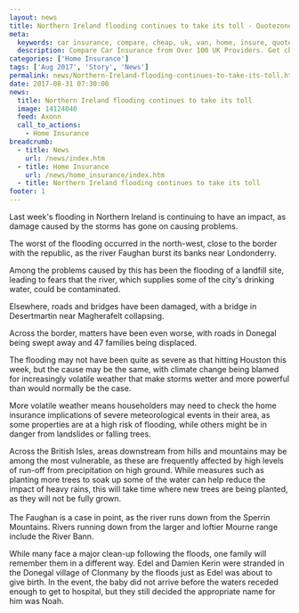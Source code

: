 ```yaml
---
layout: news
title: Northern Ireland flooding continues to take its toll - Quotezone.co.uk
meta:
  keywords: car insurance, compare, cheap, uk, van, home, insure, quotes, online, comparison, bike, loans, life
  description: Compare Car Insurance from Over 100 UK Providers. Get cheap quotes online now using our fast, free, secure comparison site
categories: ['Home Insurance']
tags: ['Aug 2017', 'Story', 'News']
permalink: news/Northern-Ireland-flooding-continues-to-take-its-toll.htm
date: 2017-08-31 07:30:00
news:
  title: Northern Ireland flooding continues to take its toll
  image: 14124040
  feed: Axonn
  call_to_actions:
    - Home Insurance
breadcrumb:
  - title: News
    url: /news/index.htm
  - title: Home Insurance
    url: /news/home_insurance/index.htm
  - title: Northern Ireland flooding continues to take its toll
footer: 1
---
```


<p>Last week&#39;s flooding in Northern Ireland is continuing to have an impact, as damage caused by the storms has gone on causing problems.</p>
<p>The worst of the flooding occurred in the north-west, close to the border with the republic, as the river Faughan burst its banks near Londonderry.&nbsp;</p>
<p>Among the problems caused by this has been the flooding of a landfill site, leading to fears that the river, which supplies some of the city&#39;s drinking water, could be contaminated.&nbsp;</p>
<p>Elsewhere, roads and bridges have been damaged, with a bridge in Desertmartin near Magherafelt collapsing.&nbsp;</p>
<p>Across the border, matters have been even worse, with roads in Donegal being swept away and 47 families being displaced. &nbsp;</p>
<p>The flooding may not have been quite as severe as that hitting Houston this week, but the cause may be the same, with climate change being blamed for increasingly volatile weather that make storms wetter and more powerful than would normally be the case.&nbsp;</p>
<p>More volatile weather means householders may need to check the home insurance implications of severe meteorological events in their area, as some properties are at a high risk of flooding, while others might be in danger from landslides or falling trees.&nbsp;</p>
<p>Across the British Isles, areas downstream from hills and mountains may be among the most vulnerable, as these are frequently affected by high levels of run-off from precipitation on high ground. While measures such as planting more trees to soak up some of the water can help reduce the impact of heavy rains, this will take time where new trees are being planted, as they will not be fully grown.&nbsp;<br />
&nbsp;<br />
The Faughan is a case in point, as the river runs down from the Sperrin Mountains. Rivers running down from the larger and loftier Mourne range include the River Bann.&nbsp;</p>
<p>While many face a major clean-up following the floods, one family will remember them in a different way. Edel and Damien Kerin were stranded in the Donegal village of Clonmany by the floods just as Edel was about to give birth. In the event, the baby did not arrive before the waters receded enough to get to hospital, but they still decided the appropriate name for him was Noah.</p>